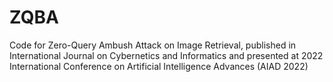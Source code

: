 # ZQBA

Code for Zero-Query Ambush Attack on Image Retrieval, published in International Journal on Cybernetics and Informatics and presented at 2022 International Conference on Artificial Intelligence Advances (AIAD 2022)
